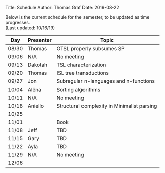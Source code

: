 ﻿Title: Schedule
Author: Thomas Graf
Date: 2019-08-22

Below is the current schedule for the semester, to be updated as time progresses.  
(Last updated: 10/16/19)


| Day   | Presenter          | Topic                                          |
|-------|--------------------|------------------------------------------------|
| 08/30 | Thomas             | OTSL properly subsumes SP                      |
| 09/06 | N/A                | No meeting                                     |
| 09/13 | Dakotah            | TSL characterization                           |
| 09/20 | Thomas             | ISL tree transductions                         |
| 09/27 | Jon                | Subregular n-languages and n-functions         |
| 10/04 | Al&#xEB;na         | Sorting algorithms                             |
| 10/11 | N/A                | No meeting                                     |
| 10/18 | Aniello            | Structural complexity in Minimalist parsing    |
| 10/25 |                    |                                                |
| 11/01 |                    | Book                                           |
| 11/08 | Jeff               | TBD                                            |
| 11/15 | Gary               | TBD                                            |
| 11/22 | Ayla               | TBD                                            |
| 11/29 | N/A                | No meeting                                     |
| 12/06 |                    |                                                |
